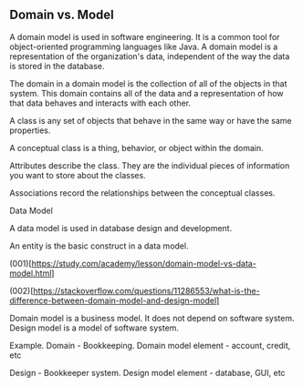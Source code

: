 

## Domain vs. Model

A domain model is used in software engineering. It is a common tool for object-oriented programming languages like Java. A domain model is a representation of the organization's data, independent of the way the data is stored in the database.


The domain in a domain model is the collection of all of the objects in that system. This domain contains all of the data and a representation of how that data behaves and interacts with each other.

A class is any set of objects that behave in the same way or have the same properties.

A conceptual class is a thing, behavior, or object within the domain.

Attributes describe the class. They are the individual pieces of information you want to store about the classes.

Associations record the relationships between the conceptual classes.

Data Model

A data model is used in database design and development.

An entity is the basic construct in a data model.

(001)[https://study.com/academy/lesson/domain-model-vs-data-model.html]


(002)[https://stackoverflow.com/questions/11286553/what-is-the-difference-between-domain-model-and-design-model]

Domain model is a business model. It does not depend on software system. Design model is a model of software system.

Example. Domain - Bookkeeping. Domain model element - account, credit, etc

Design - Bookkeeper system. Design model element - database, GUI, etc



